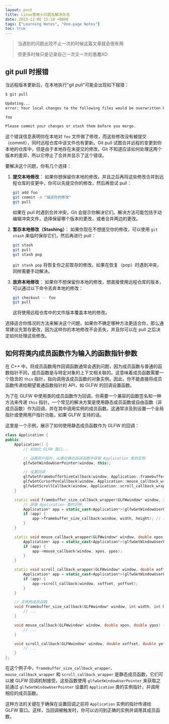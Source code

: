 ```yaml
---
layout: post
title: Linux使用小问题及解决办法
date: 2023-12-06 15:10 +0800
tags: ["Learning Notes", "One-page Notes"]
toc: true
---
```


> 当遇到的问题出现不止一次的时候这篇文章就会很有用
>
> 但更多时候只是记录自己一次又一次的愚蠢XD

## git pull 时报错

当远程版本更新后，在本地执行"git pull"可能会出现如下报错：

```bash
$ git pull

Updating... 
error: Your local changes to the following files would be overwritten by merge:

foo

Please commit your changes or stash them before you merge.
```

这个错误信息表明你在本地对 `foo` 文件做了修改，而这些修改没有被提交（commit），同时远程仓库中该文件也有更新。Git pull 试图合并远程的变更到你本地的仓库中，但是由于本地存在未提交的修改，Git 不知道应该如何处理这两个版本的差异，所以它停止了合并并显示了这个错误。

要解决这个问题，你有几个选择：

1. **提交本地修改**：
   如果你想保留你本地的修改，并且之后再将这些修改合并到远程仓库的变更中，你可以先提交你的修改，然后再尝试 pull：

   ```bash
   git add foo
   git commit -m "描述你的修改"
   git pull
   ```

   如果在 pull 时遇到合并冲突，Git 会提示你解决它们。解决方法可能包括手动编辑冲突文件，选择保留哪个版本的更改，或者合并两边的更改。

2. **暂存本地修改（Stashing）**：
   如果你现在不想提交你的修改，可以使用 `git stash` 来临时保存它们，然后再进行 pull：

   ```bash
   git stash
   git pull
   git stash pop
   ```

   `git stash pop` 将恢复你之前暂存的修改。如果在恢复（pop）时遇到冲突，同样需要手动解决。

3. **放弃本地修改**：
   如果你不想保留你本地的修改，想直接使用远程仓库的版本，可以通过以下命令丢弃本地的修改：

   ```bash
   git checkout -- foo
   git pull
   ```

   这将使用远程仓库中的文件版本覆盖本地的修改。

选择适合你情况的方法来解决这个问题。如果你不确定哪种方法更适合你，那么通常建议先暂存更改，因为这样你的本地修改不会丢失，并且你可以在 pull 之后决定如何处理这些修改。

## 如何将类内成员函数作为输入的函数指针参数

在 C++ 中，将成员函数用作回调函数通常会遇到问题，因为成员函数与普通的函数指针不同，成员函数是与特定对象的上下文相关联的。这意味着成员函数需要一个隐含的 `this` 指针，指向调用该成员函数的对象实例。因此，你不能直接将成员函数传递给期望普通函数指针的 API，如 GLFW 的回调设置函数。

为了在 GLFW 中使用类的成员函数作为回调，你需要一个兼容的函数签名和一种方法来传递 `this` 指针。一个常见的解决方案是使用静态成员函数或自由函数（非成员函数）作为回调，并在其中调用实例的成员函数。这通常涉及到设置一个全局指针或使用用户指针功能，如果 GLFW 支持的话。

这里是一个示例，展示了如何使用静态成员函数作为 GLFW 的回调：

```cpp
class Application {
public:
    Application() {
        // 初始化 GLFW 窗口...

        // 设置用户指针，以便在静态回调函数中获取 Application 类的实例
        glfwSetWindowUserPointer(window, this);

        // 设置回调
        glfwSetFramebufferSizeCallback(window, Application::framebuffer_size_callback_wrapper);
        glfwSetCursorPosCallback(window, Application::mouse_callback_wrapper);
        glfwSetScrollCallback(window, Application::scroll_callback_wrapper);
    }

    static void framebuffer_size_callback_wrapper(GLFWwindow* window, int width, int height) {
        // 获取 Application 类的实例
        Application* app = static_cast<Application*>(glfwGetWindowUserPointer(window));
        if (app) {
            app->framebuffer_size_callback(window, width, height); // 调用实例的成员函数
        }
    }

    static void mouse_callback_wrapper(GLFWwindow* window, double xpos, double ypos) {
        Application* app = static_cast<Application*>(glfwGetWindowUserPointer(window));
        if (app) {
            app->mouse_callback(window, xpos, ypos);
        }
    }

    static void scroll_callback_wrapper(GLFWwindow* window, double xoffset, double yoffset) {
        Application* app = static_cast<Application*>(glfwGetWindowUserPointer(window));
        if (app) {
            app->scroll_callback(window, xoffset, yoffset);
        }
    }

    // 实例的成员函数
    void framebuffer_size_callback(GLFWwindow* window, int width, int height) {
        // ...
    }

    void mouse_callback(GLFWwindow* window, double xpos, double ypos) {
        // ...
    }

    void scroll_callback(GLFWwindow* window, double xoffset, double yoffset) {
        // ...
    }
};
```

在这个例子中，`framebuffer_size_callback_wrapper`、`mouse_callback_wrapper` 和 `scroll_callback_wrapper` 是静态成员函数，它们可以被 GLFW 回调机制接受。这些函数使用 `glfwGetWindowUserPointer` 来获取之前通过 `glfwSetWindowUserPointer` 设置的 `Application` 类的实例指针，并调用相应的成员函数。

这种方法的关键在于确保在设置回调之前将 `Application` 实例的指针传递给 GLFW 窗口。这样，当回调被触发时，你可以访问到正确的实例并调用其成员函数。
